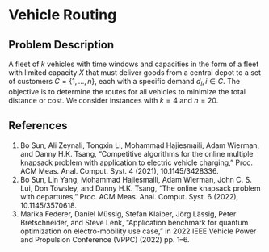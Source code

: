 # Vehicle Routing 

## Problem Description

A fleet of $k$ vehicles with time windows and capacities in the form of a fleet with limited capacity $X$ that must 
deliver goods from a central depot to a set of customers $C = \{1,...,n\}$, each with a specific demand $d_i, i \in C$.
The objective is to determine the routes for all vehicles to minimize the total distance or cost.
We consider instances with $k=4$ and $n=20$.

## References
1. Bo Sun, Ali Zeynali, Tongxin Li, Mohammad Hajiesmaili, Adam Wierman, and Danny H.K. Tsang, “Competitive algorithms for the online multiple knapsack problem with application to electric vehicle charging,” Proc. ACM Meas. Anal. Comput. Syst. 4 (2021), 10.1145/3428336.
2. Bo Sun, Lin Yang, Mohammad Hajiesmaili, Adam Wierman, John C. S. Lui, Don Towsley, and Danny H.K. Tsang, “The online knapsack problem with departures,” Proc. ACM Meas. Anal. Comput. Syst. 6 (2022), 10.1145/3570618.
3. Marika Federer, Daniel Müssig, Stefan Klaiber, Jörg Lässig, Peter Bretschneider, and Steve Lenk, “Application benchmark for quantum optimization on electro-mobility use case,” in 2022 IEEE Vehicle Power and Propulsion Conference (VPPC) (2022) pp. 1–6.
